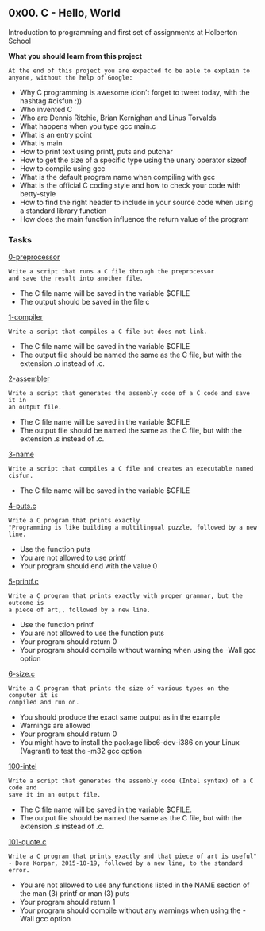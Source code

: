 ## 0x00. C - Hello, World

Introduction to programming and first set of assignments at Holberton School

**What you should learn from this project**

    At the end of this project you are expected to be able to explain to anyone, without the help of Google:

- Why C programming is awesome (don’t forget to tweet today, with the hashtag #cisfun :))
- Who invented C
- Who are Dennis Ritchie, Brian Kernighan and Linus Torvalds
- What happens when you type gcc main.c
- What is an entry point
- What is main
- How to print text using printf, puts and putchar
- How to get the size of a specific type using the unary operator sizeof
- How to compile using gcc
- What is the default program name when compiling with gcc
- What is the official C coding style and how to check your code with betty-style
- How to find the right header to include in your source code when using a standard library function
- How does the main function influence the return value of the program

### Tasks

[0-preprocessor](./0-preprocessor)

```
Write a script that runs a C file through the preprocessor
and save the result into another file.
```

- The C file name will be saved in the variable $CFILE
- The output should be saved in the file c

[1-compiler](./1-compiler)

```
Write a script that compiles a C file but does not link.
```

- The C file name will be saved in the variable $CFILE
- The output file should be named the same as the C file, but with the extension
  .o instead of .c.

[2-assembler](./2-assembler)

```
Write a script that generates the assembly code of a C code and save it in
an output file.
```

- The C file name will be saved in the variable $CFILE
- The output file should be named the same as the C file, but with the
  extension .s instead of .c.

[3-name](./3-name)

```
Write a script that compiles a C file and creates an executable named cisfun.
```

- The C file name will be saved in the variable $CFILE

[4-puts.c](./4-puts.c)

```
Write a C program that prints exactly
"Programming is like building a multilingual puzzle, followed by a new line.
```

- Use the function puts
- You are not allowed to use printf
- Your program should end with the value 0

[5-printf.c](./5-printf.c)

```
Write a C program that prints exactly with proper grammar, but the outcome is
a piece of art,, followed by a new line.
```

- Use the function printf
- You are not allowed to use the function puts
- Your program should return 0
- Your program should compile without warning when using the -Wall gcc option

[6-size.c](./6-size.c)

```
Write a C program that prints the size of various types on the computer it is
compiled and run on.
```

- You should produce the exact same output as in the example
- Warnings are allowed
- Your program should return 0
- You might have to install the package libc6-dev-i386 on your Linux (Vagrant)
  to test the -m32 gcc option

[100-intel](./100-intel)

```
Write a script that generates the assembly code (Intel syntax) of a C code and
save it in an output file.
```

- The C file name will be saved in the variable $CFILE.
- The output file should be named the same as the C file, but with the extension
  .s instead of .c.

[101-quote.c](./101-quote.c)

```
Write a C program that prints exactly and that piece of art is useful"
- Dora Korpar, 2015-10-19, followed by a new line, to the standard error.
```

- You are not allowed to use any functions listed in the NAME section of the man (3) printf or man (3) puts
- Your program should return 1
- Your program should compile without any warnings when using the -Wall gcc option
